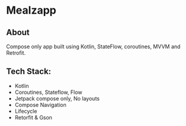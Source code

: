 # Mealzapp
## About
Compose only app built using  Kotlin, StateFlow, coroutines, MVVM and Retrofit.

## Tech Stack:
- Kotlin
- Coroutines, Stateflow, Flow
- Jetpack compose only, No layouts
- Compose Navigation
- Lifecycle
- Retorfit & Gson



